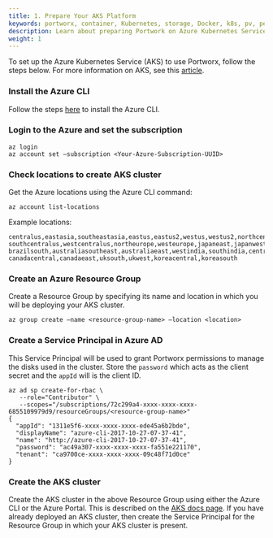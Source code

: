 ```yaml
---
title: 1. Prepare Your AKS Platform
keywords: portworx, container, Kubernetes, storage, Docker, k8s, pv, persistent disk, aks, Azure
description: Learn about preparing Portwork on Azure Kubernetes Service.
weight: 1
---
```


To set up the Azure Kubernetes Service (AKS) to use Portworx, follow the steps below. For more information on AKS, see this [article](https://docs.microsoft.com/en-us/azure/aks/intro-kubernetes).

### Install the Azure CLI

Follow the steps [here](https://docs.microsoft.com/en-us/cli/azure/install-azure-cli?view=azure-cli-latest) to install the Azure CLI.

### Login to the Azure and set the subscription

```text
az login
az account set –subscription <Your-Azure-Subscription-UUID>
```

### Check locations to create AKS cluster

Get the Azure locations using the Azure CLI command:

```text
az account list-locations
```

Example locations:
```
centralus,eastasia,southeastasia,eastus,eastus2,westus,westus2,northcentralus
southcentralus,westcentralus,northeurope,westeurope,japaneast,japanwest
brazilsouth,australiasoutheast,australiaeast,westindia,southindia,centralindia
canadacentral,canadaeast,uksouth,ukwest,koreacentral,koreasouth
```

### Create an Azure Resource Group
Create a Resource Group by specifying its name and location in which you will be deploying your AKS cluster.
```text
az group create –name <resource-group-name> –location <location>
```

### Create a Service Principal in Azure AD
This Service Principal will be used to grant Portworx permissions to manage the disks used in the cluster. Store the `password` which acts as the client secret and the `appId` will is the client ID.
```text
az ad sp create-for-rbac \
   --role="Contributor" \
   --scopes="/subscriptions/72c299a4-xxxx-xxxx-xxxx-6855109979d9/resourceGroups/<resource-group-name>"
{
  "appId": "1311e5f6-xxxx-xxxx-xxxx-ede45a6b2bde",
  "displayName": "azure-cli-2017-10-27-07-37-41",
  "name": "http://azure-cli-2017-10-27-07-37-41",
  "password": "ac49a307-xxxx-xxxx-xxxx-fa551e221170",
  "tenant": "ca9700ce-xxxx-xxxx-xxxx-09c48f71d0ce"
}
```

### Create the AKS cluster

Create the AKS cluster in the above Resource Group using either the Azure CLI or the Azure Portal. This is described on the [AKS docs page](https://docs.microsoft.com/en-us/azure/aks/). If you have already deployed an AKS cluster, then create the Service Principal for the Resource Group in which your AKS cluster is present.
